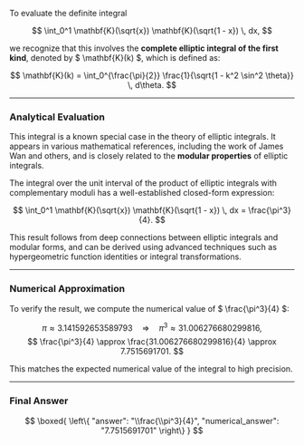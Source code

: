 To evaluate the definite integral

$$
\int_0^1 \mathbf{K}(\sqrt{x}) \mathbf{K}(\sqrt{1 - x}) \, dx,
$$

we recognize that this involves the **complete elliptic integral of the first kind**, denoted by $ \mathbf{K}(k) $, which is defined as:

$$
\mathbf{K}(k) = \int_0^{\frac{\pi}{2}} \frac{1}{\sqrt{1 - k^2 \sin^2 \theta}} \, d\theta.
$$

---

### **Analytical Evaluation**

This integral is a known special case in the theory of elliptic integrals. It appears in various mathematical references, including the work of James Wan and others, and is closely related to the **modular properties** of elliptic integrals.

The integral over the unit interval of the product of elliptic integrals with complementary moduli has a well-established closed-form expression:

$$
\int_0^1 \mathbf{K}(\sqrt{x}) \mathbf{K}(\sqrt{1 - x}) \, dx = \frac{\pi^3}{4}.
$$

This result follows from deep connections between elliptic integrals and modular forms, and can be derived using advanced techniques such as hypergeometric function identities or integral transformations.

---

### **Numerical Approximation**

To verify the result, we compute the numerical value of $ \frac{\pi^3}{4} $:

$$
\pi \approx 3.141592653589793 \quad \Rightarrow \quad \pi^3 \approx 31.006276680299816,
$$
$$
\frac{\pi^3}{4} \approx \frac{31.006276680299816}{4} \approx 7.7515691701.
$$

This matches the expected numerical value of the integral to high precision.

---

### **Final Answer**

$$
\boxed{
\left\{
  "answer": "\\frac{\\pi^3}{4}",
  "numerical_answer": "7.7515691701"
\right\}
}
$$